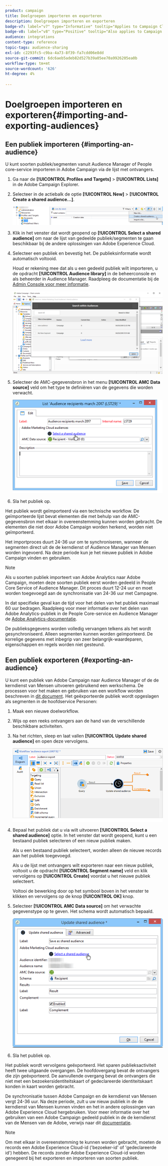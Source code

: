 ```yaml
---
product: campaign
title: Doelgroepen importeren en exporteren
description: Doelgroepen importeren en exporteren
badge-v7: label="v7" type="Informative" tooltip="Applies to Campaign Classic v7"
badge-v8: label="v8" type="Positive" tooltip="Also applies to Campaign v8"
audience: integrations
content-type: reference
topic-tags: audience-sharing
exl-id: c2293fc5-c9ba-4a73-8f39-fa7cdd06e8dd
source-git-commit: 6dc6aeb5adeb82d527b39a05ee70a9926205ea0b
workflow-type: tm+mt
source-wordcount: '626'
ht-degree: 4%

---
```



# Doelgroepen importeren en exporteren{#importing-and-exporting-audiences}



## Een publiek importeren {#importing-an-audience}

U kunt soorten publiek/segmenten vanuit Audience Manager of People core-service importeren in Adobe Campaign via de lijst met ontvangers.

1. Ga naar de **[!UICONTROL Profiles and Targets]** > **[!UICONTROL Lists]** in de Adobe Campaign Explorer.
1. Selecteer in de actiebalk de optie **[!UICONTROL New]** > **[!UICONTROL Create a shared audience...]**.

   ![](assets/aam_import_audience.png)

1. Klik in het venster dat wordt geopend op **[!UICONTROL Select a shared audience]** om naar de lijst van gedeelde publiek/segmenten te gaan beschikbaar bij de andere oplossingen van Adobe Experience Cloud.
1. Selecteer een publiek en bevestig het. De publieksinformatie wordt automatisch voltooid.

   Houd er rekening mee dat als u een gedeeld publiek wilt importeren, u de opdracht **[!UICONTROL Audience library]** in de beheerconsole en als beheerder in Audience Manager. Raadpleeg de documentatie bij de [Admin Console voor meer informatie](https://helpx.adobe.com/nl/enterprise/managing/user-guide.html).

   ![](assets/aam_import_audience_3.png)

1. Selecteer de AMC-gegevensbron in het menu **[!UICONTROL AMC Data source]** veld om het type te definiëren van de gegevens die worden verwacht.

   ![](assets/aam_import_audience_2.png)

1. Sla het publiek op.

Het publiek wordt geïmporteerd via een technische workflow. De geïmporteerde lijst bevat elementen die met behulp van de AMC-gegevensbron met elkaar in overeenstemming kunnen worden gebracht. De elementen die niet door Adobe Campaign worden herkend, worden niet geïmporteerd.

Het importproces duurt 24-36 uur om te synchroniseren, wanneer de segmenten direct uit de de kerndienst of Audience Manager van Mensen worden ingevoerd. Na deze periode kun je het nieuwe publiek in Adobe Campaign vinden en gebruiken.

>[!NOTE]
>
>Als u soorten publiek importeert van Adobe Analytics naar Adobe Campaign, moeten deze soorten publiek eerst worden gedeeld in People Core Service of Audience Manager. Dit proces duurt 12-24 uur en moet worden toegevoegd aan de synchronisatie van 24-36 uur met Campagne.
>
>In dat specifieke geval kan de tijd voor het delen van het publiek maximaal 60 uur bedragen. Raadpleeg voor meer informatie over het delen van Adobe Analytics-publiek in de People Core-service en Audience Manager de [Adobe Analytics-documentatie](https://experienceleague.adobe.com/docs/analytics/components/segmentation/segmentation-workflow/seg-publish.html).

De publieksgegevens worden volledig vervangen telkens als het wordt gesynchroniseerd. Alleen segmenten kunnen worden geïmporteerd. De korrelige gegevens met inbegrip van zeer belangrijk-waardeparen, eigenschappen en regels worden niet gesteund.

## Een publiek exporteren {#exporting-an-audience}

U kunt een publiek van Adobe Campaign naar Audience Manager of de de kerndienst van Mensen uitvoeren gebruikend een werkschema. De processen voor het maken en gebruiken van een workflow worden beschreven in [dit document](../../workflow/using/building-a-workflow.md). Het geëxporteerde publiek wordt opgeslagen als segmenten in de hoofdservice Personen:

1. Maak een nieuwe doelworkflow.
1. Wijs op een reeks ontvangers aan de hand van de verschillende beschikbare activiteiten.
1. Na het richten, sleep en laat vallen **[!UICONTROL Update shared audience]** en open deze vervolgens.

   ![](assets/aam_export_example.png)

1. Bepaal het publiek dat u via wilt uitvoeren **[!UICONTROL Select a shared audience]** optie. In het venster dat wordt geopend, kunt u een bestaand publiek selecteren of een nieuw publiek maken.

   Als u een bestaand publiek selecteert, worden alleen de nieuwe records aan het publiek toegevoegd.

   Als u de lijst met ontvangers wilt exporteren naar een nieuw publiek, voltooit u de opdracht **[!UICONTROL Segment name]** veld en klik vervolgens op **[!UICONTROL Create]** voordat u het nieuwe publiek selecteert.

   Voltooi de bewerking door op het symbool boven in het venster te klikken en vervolgens op de knop **[!UICONTROL OK]** knop.

1. Selecteer **[!UICONTROL AMC Data source]** om het verwachte gegevenstype op te geven. Het schema wordt automatisch bepaald.

   ![](assets/aam_export_audience_activity.png)

1. Sla het publiek op.

Het publiek wordt vervolgens geëxporteerd. Het sparen publieksactiviteit heeft twee uitgaande overgangen. De hoofdovergang bevat de ontvangers die zijn geëxporteerd. De aanvullende overgang bevat de ontvangers die niet met een bezoekersidentiteitskaart of gedeclareerde identiteitskaart konden in kaart worden gebracht.

De synchronisatie tussen Adobe Campaign en de kerndienst van Mensen vergt 24-36 uur. Na deze periode, zult u uw nieuw publiek in de de kerndienst van Mensen kunnen vinden en het in andere oplossingen van Adobe Experience Cloud hergebruiken. Voor meer informatie over het gebruiken van een Adobe Campaign gedeeld publiek in de de kerndienst van de Mensen van de Adobe, verwijs naar dit [documentatie](https://experienceleague.adobe.com/docs/core-services/interface/audiences/t-audience-create.html).

>[!NOTE]
>
>Om met elkaar in overeenstemming te kunnen worden gebracht, moeten de records een Adobe Experience Cloud-id (&#39;bezoeker-id&#39; of &#39;gedeclareerde id&#39;) hebben. De records zonder Adobe Experience Cloud-id worden genegeerd bij het exporteren en importeren van soorten publiek.
